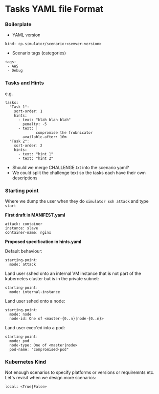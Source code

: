 # Tasks YAML file Format

### Boilerplate

* YAML version
```
kind: cp.simulator/scenario:<semver-version>
```

* Scenario tags (categories)
```
tags:
 - AWS
 - Debug
```

### Tasks and Hints

e.g.
```
tasks:
  "Task 1":
    sort-order: 1
    hints:
      - text: "blah blah blah"
        penalty: -5
      - text: |
              compromise the frobnicator
        available-after: 10m
  "Task 2":
    sort-order: 2
    hints:
      - text: "hint 1"
      - text: "hint 2"
```

* Should we merge CHALLENGE.txt into the scenario yaml?
* We could split the challenge text so the tasks each have their own descriptions

### Starting point

Where we dump the user when they do `simulator ssh attack` and type `start`


**First draft in MANIFEST.yaml**
```
attack: container
instance: slave
container-name: nginx
```

**Proposed specification in hints.yaml**

Default behaviour:
```
starting-point: 
  mode: attack
```

Land user sshed onto an internal VM instance that is not part of the kubernetes
cluster but is in the private subnet:
```
starting-point:
  mode: internal-instance
```

Land user sshed onto a node:
```
starting-point:
  mode: node
  node-id: One of <master-{0..n}|node-{0..n}>
```

Land user exec'ed into a pod:
```
starting-point:
  mode: pod
  node-type: One of <master|node>
  pod-name: "compromised-pod"
```

### Kubernetes Kind

Not enough scenarios to specify platforms or versions or requiremnts etc.  Let's revisit when we design more scenarios:

```
local: <True|False>
```

